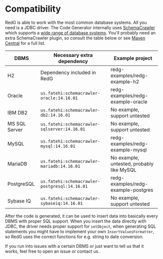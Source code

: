 # Compatibility

RedG is able to work with the most common database systems. All you need is a JDBC driver.
The Code Generator internally uses [SchemaCrawler](http://sualeh.github.io/SchemaCrawler) which supports a 
[wide range of database systems](http://sualeh.github.io/SchemaCrawler/database-support.html). You'll probably need an extra 
SchemaCrawler plugin, so consult the table below or see [Maven Central](https://mvnrepository.com/artifact/us.fatehi) for a full list.

| DBMS | Necessary extra dependency | Example project |
| ---- | -------------------- | --------------- |
| H2 | Dependency included in RedG | redg-examples/redg-example-h2 | 
| Oracle | `us.fatehi:schemacrawler-oracle:14.16.01` | redg-examples/redg-example-oracle |
| IBM DB2 | `us.fatehi:schemacrawler-db2:14.16.01` | No example, support untested |
| MS SQL Server | `us.fatehi:schemacrawler-sqlserver:14.16.01` | No example, support untested |
| MySQL | `us.fatehi:schemacrawler-mysql:14.16.01` | redg-examples/redg-example-mysql |
| MariaDB | `us.fatehi:schemacrawler-mariadb:14.16.01` | No example, untested, probably like MySQL |
| PostgreSQL | `us.fatehi:schemacrawler-postgresql:14.16.01` | redg-examples/redg-example-postgres |
| Sybase IQ | `us.fatehi:schemacrawler-sybaseiq:14.16.01` | No example, support untested |

After the code is generated, it can be used to insert data into basically every DBMS with proper SQL support. When you insert the data directly
with JDBC, the driver needs proper support for `setObject`, when generating SQL statements you might have to implement your own `InsertValuesFormatter`,
so RedG uses the correct functions for e.g. string to date conversion.

If you run into issues with a certain DBMS or just want to tell us that it works, feel free to open an issue or contact us.